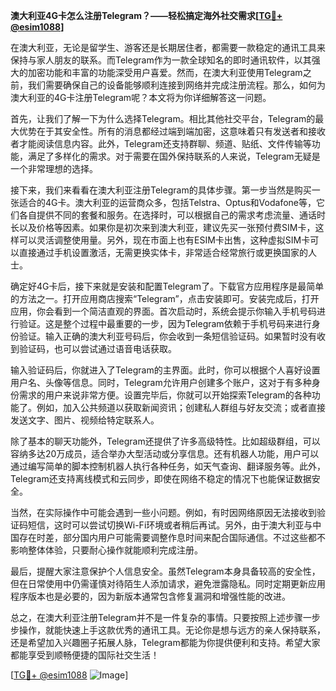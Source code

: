 **澳大利亚4G卡怎么注册Telegram？——轻松搞定海外社交需求[[TG💪+ @esim1088](https://t.me/s/esim1088)]**

在澳大利亚，无论是留学生、游客还是长期居住者，都需要一款稳定的通讯工具来保持与家人朋友的联系。而Telegram作为一款全球知名的即时通讯软件，以其强大的加密功能和丰富的功能深受用户喜爱。然而，在澳大利亚使用Telegram之前，我们需要确保自己的设备能够顺利连接到网络并完成注册流程。那么，如何为澳大利亚的4G卡注册Telegram呢？本文将为你详细解答这一问题。

首先，让我们了解一下为什么选择Telegram。相比其他社交平台，Telegram的最大优势在于其安全性。所有的消息都经过端到端加密，这意味着只有发送者和接收者才能阅读信息内容。此外，Telegram还支持群聊、频道、贴纸、文件传输等功能，满足了多样化的需求。对于需要在国外保持联系的人来说，Telegram无疑是一个非常理想的选择。

接下来，我们来看看在澳大利亚注册Telegram的具体步骤。第一步当然是购买一张适合的4G卡。澳大利亚的运营商众多，包括Telstra、Optus和Vodafone等，它们各自提供不同的套餐和服务。在选择时，可以根据自己的需求考虑流量、通话时长以及价格等因素。如果你是初次来到澳大利亚，建议先买一张预付费SIM卡，这样可以灵活调整使用量。另外，现在市面上也有ESIM卡出售，这种虚拟SIM卡可以直接通过手机设置激活，无需更换实体卡，非常适合经常旅行或更换国家的人士。

确定好4G卡后，接下来就是安装和配置Telegram了。下载官方应用程序是最简单的方法之一。打开应用商店搜索“Telegram”，点击安装即可。安装完成后，打开应用，你会看到一个简洁直观的界面。首次启动时，系统会提示你输入手机号码进行验证。这是整个过程中最重要的一步，因为Telegram依赖于手机号码来进行身份验证。输入正确的澳大利亚号码后，你会收到一条短信验证码。如果暂时没有收到验证码，也可以尝试通过语音电话获取。

输入验证码后，你就进入了Telegram的主界面。此时，你可以根据个人喜好设置用户名、头像等信息。同时，Telegram允许用户创建多个账户，这对于有多种身份需求的用户来说非常方便。设置完毕后，你就可以开始探索Telegram的各种功能了。例如，加入公共频道以获取新闻资讯；创建私人群组与好友交流；或者直接发送文字、图片、视频给特定联系人。

除了基本的聊天功能外，Telegram还提供了许多高级特性。比如超级群组，可以容纳多达20万成员，适合举办大型活动或分享信息。还有机器人功能，用户可以通过编写简单的脚本控制机器人执行各种任务，如天气查询、翻译服务等。此外，Telegram还支持离线模式和云同步，即使在网络不稳定的情况下也能保证数据安全。

当然，在实际操作中可能会遇到一些小问题。例如，有时因网络原因无法接收到验证码短信，这时可以尝试切换Wi-Fi环境或者稍后再试。另外，由于澳大利亚与中国存在时差，部分国内用户可能需要调整作息时间来配合国际通信。不过这些都不影响整体体验，只要耐心操作就能顺利完成注册。

最后，提醒大家注意保护个人信息安全。虽然Telegram本身具备较高的安全性，但在日常使用中仍需谨慎对待陌生人添加请求，避免泄露隐私。同时定期更新应用程序版本也是必要的，因为新版本通常包含修复漏洞和增强性能的改进。

总之，在澳大利亚注册Telegram并不是一件复杂的事情。只要按照上述步骤一步步操作，就能快速上手这款优秀的通讯工具。无论你是想与远方的亲人保持联系，还是希望加入兴趣圈子拓展人脉，Telegram都能为你提供便利和支持。希望大家都能享受到顺畅便捷的国际社交生活！

[[TG💪+ @esim1088](https://t.me/s/esim1088) ![Image](https://i.postimg.cc/4NQfJmqS/Snipaste-2025-05-13-00-14-12.png)]